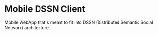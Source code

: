 # Mobile DSSN Client
Mobile WebApp that's meant to fit into DSSN (Distributed Semantic Social Network) architecture.